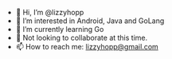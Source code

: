 - 👋 Hi, I’m @lizzyhopp
- 👀 I’m interested in Android, Java and GoLang
- 🌱 I’m currently learning Go
- 💞️ Not looking to collaborate at this time.
- 📫 How to reach me:  lizzyhopp@gmail.com

<!---
lizzyhopp/lizzyhopp is a ✨ special ✨ repository because its `README.md` (this file) appears on your GitHub profile.
You can click the Preview link to take a look at your changes.
--->
